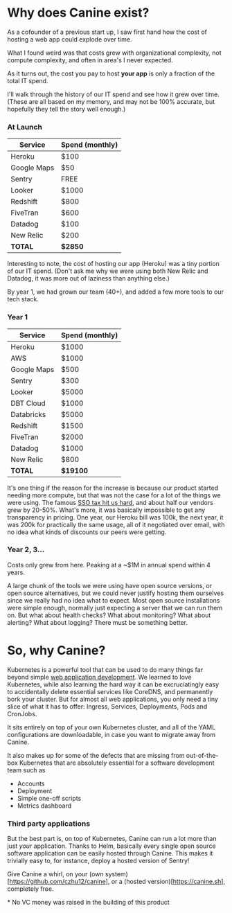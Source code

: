 # Why does Canine exist?

As a cofounder of a previous start up, I saw first hand how the cost of hosting a web app could explode over time.

What I found weird was that costs grew with organizational complexity, not compute complexity, and often in area's I never expected.

As it turns out, the cost you pay to host <b>your app</b> is only a fraction of the total IT spend.

I'll walk through the history of our IT spend and see how it grew over time. (These are all based on my memory, and may not be 100% accurate, but hopefully they tell the story well enough.)

### At Launch
| Service | Spend (monthly) |
| -------- | ------- |
| Heroku | $100 |
| Google Maps | $50 |
| Sentry | FREE |
| Looker | $1000 |
| Redshift | $800 |
| FiveTran | $600 |
| Datadog | $100 |
| New Relic | $200 |
| **TOTAL** | **$2850** |

Interesting to note, the cost of hosting our app (Heroku) was a tiny portion of our IT spend. (Don't ask me why we were using both New Relic and Datadog, it was more out of laziness than anything else.)

By year 1, we had grown our team (40+), and added a few more tools to our tech stack.

### Year 1
| Service | Spend (monthly) |
| -------- | ------- |
| Heroku | $1000 |
| AWS | $1000 |
| Google Maps | $500 |
| Sentry | $300 |
| Looker | $5000 |
| DBT Cloud | $1000 |
| Databricks | $5000 |
| Redshift | $1500 |
| FiveTran | $2000 |
| Datadog | $1000 |
| New Relic | $800 |
| **TOTAL** | **$19100** |

It's one thing if the reason for the increase is because our product started needing more compute, but that was not the case for a lot of the things we were using. The famous [SSO tax hit us hard](https://sso.tax/), and about half our vendors grew by 20-50%. What's more, it was basically impossible to get any transparency in pricing. One year, our Heroku bill was 100k, the next year, it was 200k for practically the same usage, all of it negotiated over email, with no idea what kinds of discounts our peers were getting.

### Year 2, 3...
Costs only grew from here. Peaking at a ~$1M in annual spend within 4 years.

A large chunk of the tools we were using have open source versions, or open source alternatives, but we could never justify hosting them ourselves since we really had no idea what to expect. Most open source installations were simple enough, normally just expecting a server that we can run them on. But what about health checks? What about monitoring? What about alerting? What about logging? There must be something better.

# So, why Canine?

Kubernetes is a powerful tool that can be used to do many things far beyond simple [web application development](https://medium.com/chick-fil-atech/observability-at-the-edge-b2385065ab6e). We learned to love Kubernetes, while also learning the hard way it can be excruciatingly easy to accidentally delete essential services like CoreDNS, and permanently bork your cluster. But for almost all web applications, you only need a tiny slice of what it has to offer: Ingress, Services, Deployments, Pods and CronJobs.

It sits entirely on top of your own Kubernetes cluster, and all of the YAML configurations are downloadable, in case you want to migrate away from Canine.

It also makes up for some of the defects that are missing from out-of-the-box Kubernetes that are absolutely essential for a software development team such as
* Accounts
* Deployment
* Simple one-off scripts
* Metrics dashboard

### Third party applications

But the best part is, on top of Kubernetes, Canine can run a lot more than just _your_ application. Thanks to Helm, basically every single open source software application can be easily hosted through Canine. This makes it trivially easy to, for instance, deploy a hosted version of Sentry!

Give Canine a whirl, on your (own system)[https://github.com/czhu12/canine], or a (hosted version)[https://canine.sh], completely free.

\* No VC money was raised in the building of this product

